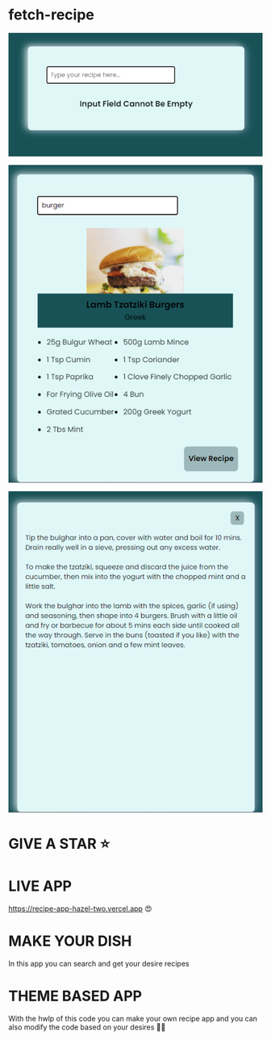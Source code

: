 # fetch-recipe

![Alt text](ss/Screenshot%202023-04-29%20043845.png)

![Alt text](ss/Screenshot%202023-04-29%20043921.png)

![Alt text](ss/Screenshot%202023-04-29%20043932.png)

# GIVE A STAR ⭐


# LIVE APP
https://recipe-app-hazel-two.vercel.app 😍



# MAKE YOUR DISH
In this app you can search and get your desire recipes 


# THEME BASED APP

With the hwlp of this code you can make your own recipe app and
you can also modify the code based on your desires 👍🏻

